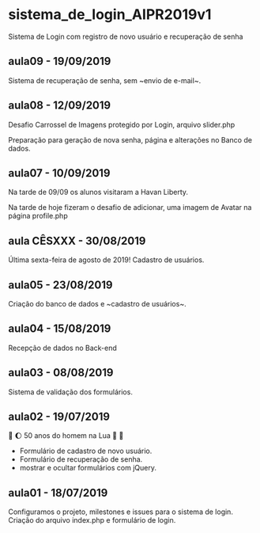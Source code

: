 # sistema_de_login_AIPR2019v1
Sistema de Login com registro de novo usuário e recuperação de senha

## aula09 - 19/09/2019
Sistema de recuperação de senha,
sem ~envio de e-mail~.

## aula08 - 12/09/2019
Desafio Carrossel de Imagens protegido por Login, arquivo slider.php

Preparação para geração de nova senha, página e alterações no Banco 
de dados.

## aula07 - 10/09/2019
Na tarde de 09/09 os alunos visitaram a Havan Liberty.

Na tarde de hoje fizeram o desafio de adicionar,
uma imagem de Avatar na página profile.php

## aula CÊSXXX - 30/08/2019
Última sexta-feira de agosto de 2019!
Cadastro de usuários.

## aula05 - 23/08/2019
Criação do banco de dados e ~cadastro de usuários~.

## aula04 - 15/08/2019
Recepção de dados no Back-end

## aula03 - 08/08/2019
Sistema de validação dos formulários.

## aula02 - 19/07/2019 
:rocket: :moon: 50 anos do homem na Lua 🌝 🌚

* Formulário de cadastro de novo usuário.
* Formulário de recuperação de senha.
* mostrar e ocultar formulários com jQuery.

## aula01 - 18/07/2019
Configuramos o projeto, milestones e issues para o sistema de login.
Criação do arquivo index.php e formulário de login.


